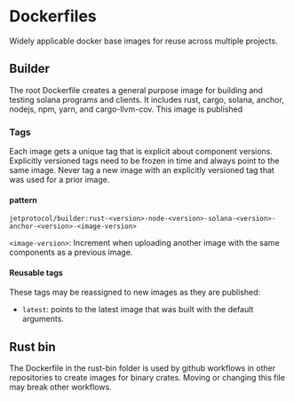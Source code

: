 # Dockerfiles

Widely applicable docker base images for reuse across multiple projects.

## Builder

The root Dockerfile creates a general purpose image for building and testing solana programs and clients. It includes rust, cargo, solana, anchor, nodejs, npm, yarn, and cargo-llvm-cov. This image is published

### Tags
Each image gets a unique tag that is explicit about component versions. Explicitly versioned tags need to be frozen in time and always point to the same image. Never tag a new image with an explicitly versioned tag that was used for a prior image.

#### pattern
```
jetprotocol/builder:rust-<version>-node-<version>-solana-<version>-anchor-<version>-<image-version>
```
`<image-version>`: Increment when uploading another image with the same components as a previous image. 

#### Reusable tags
These tags may be reassigned to new images as they are published:
- `latest`: points to the latest image that was built with the default arguments.

## Rust bin

The Dockerfile in the rust-bin folder is used by github workflows in other repositories to create images for binary crates. Moving or changing this file may break other workflows.

